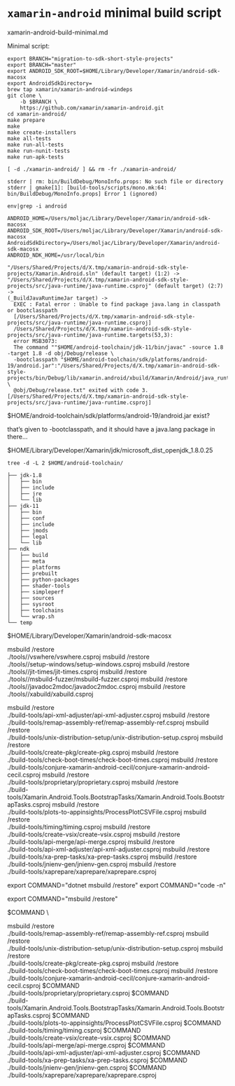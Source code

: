 # `xamarin-android` minimal build script

xamarin-android-build-minimal.md

Minimal script:

```
export BRANCH="migration-to-sdk-short-style-projects"
export BRANCH="master"
export ANDROID_SDK_ROOT=$HOME/Library/Developer/Xamarin/android-sdk-macosx
export AndroidSdkDirectory=
brew tap xamarin/xamarin-android-windeps    
git clone \
    -b $BRANCH \
    https://github.com/xamarin/xamarin-android.git
cd xamarin-android/
make prepare 
make
make create-installers
make all-tests
make run-all-tests
make run-nunit-tests
make run-apk-tests
```

```
[ -d ./xamarin-android/ ] && rm -fr ./xamarin-android/
```

```
stderr | rm: bin/BuildDebug/MonoInfo.props: No such file or directory
stderr | gmake[1]: [build-tools/scripts/mono.mk:64: bin/BuildDebug/MonoInfo.props] Error 1 (ignored)
```


```
env|grep -i android
```

```
ANDROID_HOME=/Users/moljac/Library/Developer/Xamarin/android-sdk-macosx
ANDROID_SDK_ROOT=/Users/moljac/Library/Developer/Xamarin/android-sdk-macosx
AndroidSdkDirectory=/Users/moljac/Library/Developer/Xamarin/android-sdk-macosx
ANDROID_NDK_HOME=/usr/local/bin
```

```
"/Users/Shared/Projects/d/X.tmp/xamarin-android-sdk-style-projects/Xamarin.Android.sln" (default target) (1:2) ->
"/Users/Shared/Projects/d/X.tmp/xamarin-android-sdk-style-projects/src/java-runtime/java-runtime.csproj" (default target) (2:7) ->
(_BuildJavaRuntimeJar target) -> 
  EXEC : Fatal error : Unable to find package java.lang in classpath or bootclasspath 
  [/Users/Shared/Projects/d/X.tmp/xamarin-android-sdk-style-projects/src/java-runtime/java-runtime.csproj]
  /Users/Shared/Projects/d/X.tmp/xamarin-android-sdk-style-projects/src/java-runtime/java-runtime.targets(53,3): 
  error MSB3073: 
  The command ""$HOME/android-toolchain/jdk-11/bin/javac" -source 1.8 -target 1.8 -d obj/Debug/release \
  -bootclasspath "$HOME/android-toolchain/sdk/platforms/android-19/android.jar":"/Users/Shared/Projects/d/X.tmp/xamarin-android-sdk-style-projects/bin/Debug/lib/xamarin.android/xbuild/Xamarin/Android/java_runtime.jar" \
  @obj/Debug/release.txt" exited with code 3. [/Users/Shared/Projects/d/X.tmp/xamarin-android-sdk-style-projects/src/java-runtime/java-runtime.csproj]
```

$HOME/android-toolchain/sdk/platforms/android-19/android.jar exist?

that’s given to -bootclasspath, and it should have a java.lang package in there…


$HOME/Library/Developer/Xamarin/jdk/microsoft_dist_openjdk_1.8.0.25

```
tree -d -L 2 $HOME/android-toolchain/
```

```
├── jdk-1.8
│   ├── bin
│   ├── include
│   ├── jre
│   └── lib
├── jdk-11
│   ├── bin
│   ├── conf
│   ├── include
│   ├── jmods
│   ├── legal
│   └── lib
├── ndk
│   ├── build
│   ├── meta
│   ├── platforms
│   ├── prebuilt
│   ├── python-packages
│   ├── shader-tools
│   ├── simpleperf
│   ├── sources
│   ├── sysroot
│   ├── toolchains
│   └── wrap.sh
└── temp
```

$HOME/Library/Developer/Xamarin/android-sdk-macosx


msbuild /restore \
    ./tools//vswhere/vswhere.csproj
msbuild /restore \
    ./tools//setup-windows/setup-windows.csproj
msbuild /restore \
    ./tools//jit-times/jit-times.csproj
msbuild /restore \
    ./tools//msbuild-fuzzer/msbuild-fuzzer.csproj
msbuild /restore \
    ./tools//javadoc2mdoc/javadoc2mdoc.csproj
msbuild /restore \
    ./tools//xabuild/xabuild.csproj


msbuild /restore \
    ./build-tools/api-xml-adjuster/api-xml-adjuster.csproj 
msbuild /restore \
    ./build-tools/remap-assembly-ref/remap-assembly-ref.csproj
msbuild /restore \
    ./build-tools/unix-distribution-setup/unix-distribution-setup.csproj
msbuild /restore \
    ./build-tools/create-pkg/create-pkg.csproj
msbuild /restore \
    ./build-tools/check-boot-times/check-boot-times.csproj
msbuild /restore \
    ./build-tools/conjure-xamarin-android-cecil/conjure-xamarin-android-cecil.csproj
msbuild /restore \
    ./build-tools/proprietary/proprietary.csproj
msbuild /restore \
    ./build-tools/Xamarin.Android.Tools.BootstrapTasks/Xamarin.Android.Tools.BootstrapTasks.csproj
msbuild /restore \
    ./build-tools/plots-to-appinsights/ProcessPlotCSVFile.csproj
msbuild /restore \
    ./build-tools/timing/timing.csproj
msbuild /restore \
    ./build-tools/create-vsix/create-vsix.csproj
msbuild /restore \
    ./build-tools/api-merge/api-merge.csproj
msbuild /restore \
    ./build-tools/api-xml-adjuster/api-xml-adjuster.csproj
msbuild /restore \
    ./build-tools/xa-prep-tasks/xa-prep-tasks.csproj
msbuild /restore \
    ./build-tools/jnienv-gen/jnienv-gen.csproj
msbuild /restore \
    ./build-tools/xaprepare/xaprepare/xaprepare.csproj


export COMMAND="dotnet msbuild /restore"
export COMMAND="code -n"


export COMMAND="msbuild /restore"

$COMMAND \


msbuild /restore \
    ./build-tools/remap-assembly-ref/remap-assembly-ref.csproj
msbuild /restore \
    ./build-tools/unix-distribution-setup/unix-distribution-setup.csproj
msbuild /restore \
    ./build-tools/create-pkg/create-pkg.csproj
msbuild /restore \
    ./build-tools/check-boot-times/check-boot-times.csproj
msbuild /restore \
    ./build-tools/conjure-xamarin-android-cecil/conjure-xamarin-android-cecil.csproj
$COMMAND \
    ./build-tools/proprietary/proprietary.csproj
$COMMAND \
    ./build-tools/Xamarin.Android.Tools.BootstrapTasks/Xamarin.Android.Tools.BootstrapTasks.csproj
$COMMAND \
    ./build-tools/plots-to-appinsights/ProcessPlotCSVFile.csproj
$COMMAND \
    ./build-tools/timing/timing.csproj
$COMMAND \
    ./build-tools/create-vsix/create-vsix.csproj
$COMMAND \
    ./build-tools/api-merge/api-merge.csproj
$COMMAND \
    ./build-tools/api-xml-adjuster/api-xml-adjuster.csproj
$COMMAND \
    ./build-tools/xa-prep-tasks/xa-prep-tasks.csproj
$COMMAND \
    ./build-tools/jnienv-gen/jnienv-gen.csproj
$COMMAND \
    ./build-tools/xaprepare/xaprepare/xaprepare.csproj